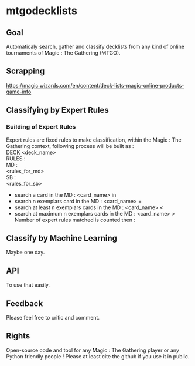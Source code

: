 # mtgodecklists

## Goal

Automaticaly search, gather and classify decklists from any kind of online tournaments of Magic : The Gathering (MTGO).

## Scrapping

https://magic.wizards.com/en/content/deck-lists-magic-online-products-game-info

## Classifying by Expert Rules

### Building of Expert Rules

Expert rules are fixed rules to make classification, within the Magic : The Gathering context, following process will be built as :  
DECK <deck_name>  
RULES :  
MD :  
<rules_for_md>  
SB :  
<rules_for_sb>  
- search a card in the MD : <card_name> in  
- search n exemplars card in the MD : <n> <card_name> =  
- search at least n exemplars cards in the MD : <n> <card_name> <  
- search at maximum n exemplars cards in the MD : <n> <card_name> >  
Number of expert rules matched is counted then :  

## Classify by Machine Learning

Maybe one day.

## API

To use that easily.

## Feedback

Please feel free to critic and comment.

## Rights

Open-source code and tool for any Magic : The Gathering player or any Python friendly people !
Please at least cite the github if you use it in public.
